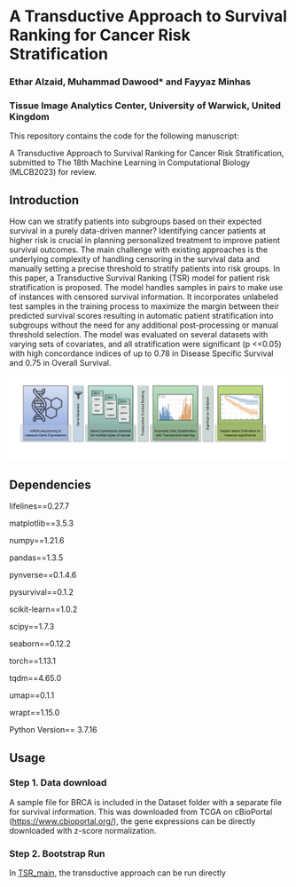 # A Transductive Approach to Survival Ranking for Cancer Risk Stratification
### Ethar Alzaid, Muhammad Dawood* and Fayyaz Minhas
### Tissue Image Analytics Center, University of Warwick, United Kingdom

This repository contains the code for the following manuscript:

A Transductive Approach to Survival Ranking for Cancer Risk Stratification, submitted to The 18th Machine Learning in Computational Biology (MLCB2023) for review.

## Introduction
How can we stratify patients into subgroups based on their expected survival in a purely data-driven manner? Identifying cancer patients at higher risk is crucial in planning personalized treatment to improve patient survival outcomes. The main challenge with existing approaches is the underlying complexity of handling censoring in the survival data and manually setting a precise threshold to stratify patients into risk groups. In this paper, a Transductive Survival Ranking (TSR) model for patient risk stratification is proposed. The model handles samples in pairs to make use of instances with censored survival information. It incorporates unlabeled test samples in the training process to maximize the margin between their predicted survival scores resulting in automatic patient stratification into subgroups without the need for any additional post-processing or manual threshold selection. The model was evaluated on several datasets with varying sets of covariates, and all stratification were significant (p <<0.05) with high concordance indices of up to 0.78 in Disease Specific Survival and 0.75 in Overall Survival.

<img src="concept1.png" alt="Concept Diagram"/>

## Dependencies

lifelines==0.27.7 

matplotlib==3.5.3

numpy==1.21.6

pandas==1.3.5

pynverse==0.1.4.6

pysurvival==0.1.2

scikit-learn==1.0.2

scipy==1.7.3

seaborn==0.12.2

torch==1.13.1

tqdm==4.65.0

umap==0.1.1

wrapt==1.15.0

Python Version== 3.7.16

## Usage
### Step 1. Data download
A sample file for BRCA is included in the Dataset folder with a separate file for survival information.
This was downloaded from TCGA on cBioPortal (https://www.cbioportal.org/), the gene expressions can be directly downloaded with z-score normalization.

### Step 2. Bootstrap Run
In [TSR_main](TSR_main.py), the transductive approach can be run directly 
